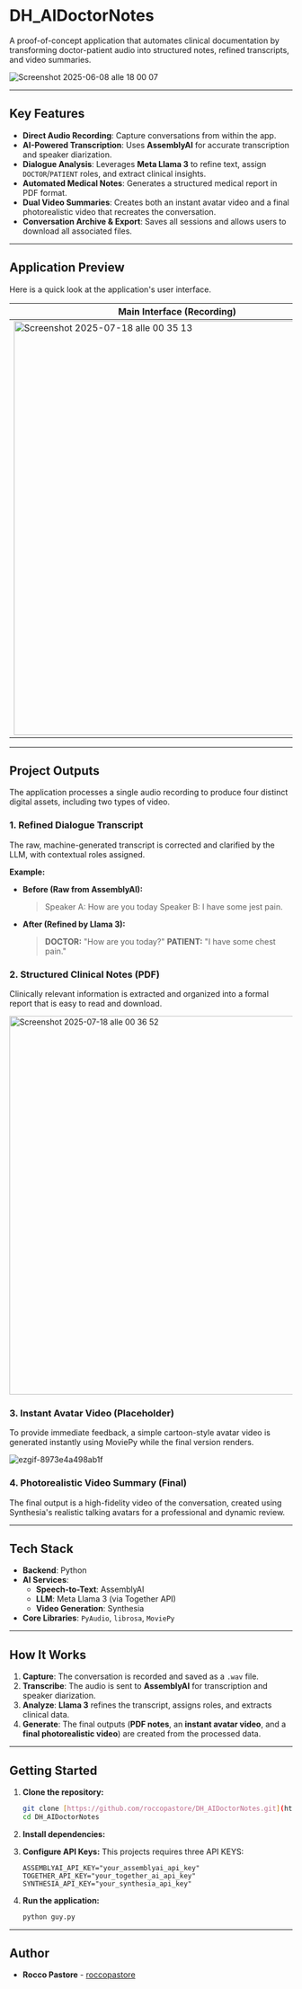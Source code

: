 # DH_AIDoctorNotes

A proof-of-concept application that automates clinical documentation by transforming doctor-patient audio into structured notes, refined transcripts, and video summaries.

![Screenshot 2025-06-08 alle 18 00 07](https://github.com/user-attachments/assets/2f62ebf6-466a-4ab4-b431-433acfb30cbe)


---

## Key Features

* **Direct Audio Recording**: Capture conversations from within the app.
* **AI-Powered Transcription**: Uses **AssemblyAI** for accurate transcription and speaker diarization.
* **Dialogue Analysis**: Leverages **Meta Llama 3** to refine text, assign `DOCTOR`/`PATIENT` roles, and extract clinical insights.
* **Automated Medical Notes**: Generates a structured medical report in PDF format.
* **Dual Video Summaries**: Creates both an instant avatar video and a final photorealistic video that recreates the conversation.
* **Conversation Archive & Export**: Saves all sessions and allows users to download all associated files.

---

## Application Preview

Here is a quick look at the application's user interface.

| Main Interface (Recording)                                 | Conversation Archive                                |
| ---------------------------------------------------------- | --------------------------------------------------- |
| <img width="581" height="737" alt="Screenshot 2025-07-18 alle 00 35 13" src="https://github.com/user-attachments/assets/7327de3c-7614-4160-9422-a6fbcfd87ba1" /> | <img width="577" height="715" alt="Screenshot 2025-07-18 alle 00 35 57" src="https://github.com/user-attachments/assets/4ea14430-528a-41db-8f8a-2bc1be561540" /> |

---

## Project Outputs

The application processes a single audio recording to produce four distinct digital assets, including two types of video.

### 1. Refined Dialogue Transcript

The raw, machine-generated transcript is corrected and clarified by the LLM, with contextual roles assigned.

**Example:**
* **Before (Raw from AssemblyAI):**
    > Speaker A: How are you today
    > Speaker B: I have some jest pain.

* **After (Refined by Llama 3):**
    > **DOCTOR:** "How are you today?"
    > **PATIENT:** "I have some chest pain."

### 2. Structured Clinical Notes (PDF)

Clinically relevant information is extracted and organized into a formal report that is easy to read and download.

<img width="572" height="674" alt="Screenshot 2025-07-18 alle 00 36 52" src="https://github.com/user-attachments/assets/23b5ffaf-6569-4987-82f1-573f1305781f" />

### 3. Instant Avatar Video (Placeholder)

To provide immediate feedback, a simple cartoon-style avatar video is generated instantly using MoviePy while the final version renders.

![ezgif-8973e4a498ab1f](https://github.com/user-attachments/assets/7b127ffa-94b7-49bf-86b7-6aabfab82406)

### 4. Photorealistic Video Summary (Final)

The final output is a high-fidelity video of the conversation, created using Synthesia's realistic talking avatars for a professional and dynamic review.

---

## Tech Stack

* **Backend**: Python
* **AI Services**:
    * **Speech-to-Text**: AssemblyAI
    * **LLM**: Meta Llama 3 (via Together API)
    * **Video Generation**: Synthesia
* **Core Libraries**: `PyAudio`, `librosa`, `MoviePy`

---

## How It Works

1.  **Capture**: The conversation is recorded and saved as a `.wav` file.
2.  **Transcribe**: The audio is sent to **AssemblyAI** for transcription and speaker diarization.
3.  **Analyze**: **Llama 3** refines the transcript, assigns roles, and extracts clinical data.
4.  **Generate**: The final outputs (**PDF notes**, an **instant avatar video**, and a **final photorealistic video**) are created from the processed data.

---

## Getting Started

1.  **Clone the repository:**
    ```sh
    git clone [https://github.com/roccopastore/DH_AIDoctorNotes.git](https://github.com/roccopastore/DH_AIDoctorNotes.git)
    cd DH_AIDoctorNotes
    ```

2.  **Install dependencies:**

3.  **Configure API Keys:**
    This projects requires three API KEYS:
    ```env
    ASSEMBLYAI_API_KEY="your_assemblyai_api_key"
    TOGETHER_API_KEY="your_together_ai_api_key"
    SYNTHESIA_API_KEY="your_synthesia_api_key"
    ```

4.  **Run the application:**
    ```sh
    python guy.py
    ```

---

## Author

* **Rocco Pastore** - [roccopastore](https://github.com/roccopastore)
